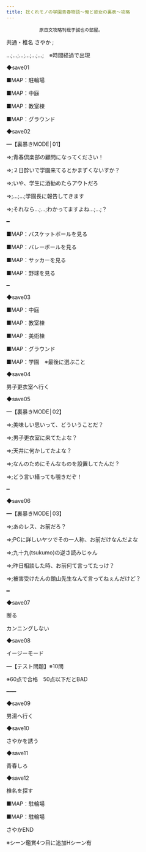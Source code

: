 ```yaml
---
title: 捻くれモノの学園青春物語～俺と彼女の裏表～攻略
---
```


                原日文攻略刊载于誠也の部屋。



共通・椎名 さやか ;



…;…;…;…;…;…;　※時間経過で出現



◆save01



■MAP：駐輪場



■MAP：中庭



■MAP：教室棟



■MAP：グラウンド



◆save02



━【裏暴きMODE│01】



⇒;青春倶楽部の顧問になってください！



⇒;２日酔いで学園来てるとかまずくないすか？



⇒;いや、学生に酒勧めたらアウトだろ



⇒;…;…;学園長に報告してきます



⇒;それなら…;…;わかってますよね…;…;？



━



■MAP：バスケットボールを見る



■MAP：バレーボールを見る



■MAP：サッカーを見る



■MAP：野球を見る



━



◆save03



■MAP：中庭



■MAP：教室棟



■MAP：美術棟



■MAP：グラウンド



■MAP：学園　※最後に選ぶこと



◆save04



男子更衣室へ行く



◆save05



━【裏暴きMODE│02】



⇒;美味しい思いって、どういうことだ？



⇒;男子更衣室に来てたよな？



⇒;天井に何かしてたよな？



⇒;なんのためにそんなものを設置してたんだ？



⇒;どう言い繕っても覗きだぞ！



━



◆save06



━【裏暴きMODE│03】



⇒;あのレス、お前だろ？



⇒;PCに詳しいヤツでその一人称、お前だけなんだよな



⇒;九十九(tsukumo)の逆さ読みじゃん



⇒;昨日相談した時、お前何て言ってたっけ？



⇒;被害受けたんの館山先生なんて言ってねぇんだけど？



━



◆save07



断る



カンニングしない　



◆save08



イージーモード



━【テスト問題】※10問



※60点で合格　50点以下だとBAD



━━━



◆save09



男湯へ行く



◆save10



さやかを誘う



◆save11



青春しろ



◆save12



椎名を探す　



■MAP：駐輪場



■MAP：駐輪場



さやかEND



※シーン鑑賞4つ目に追加Hシーン有




              
